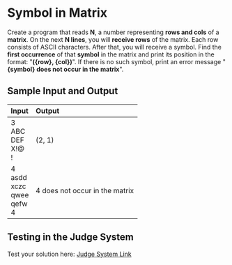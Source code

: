 # Symbol in Matrix
  
Create a program that reads **N**, a number representing **rows and cols** of a **matrix**. On the next **N lines**, you will **receive rows** of the matrix.
Each row consists of ASCII characters. After that, you will receive a symbol.
Find the **first occurrence** of that **symbol** in the matrix and print its position in the format: "**({row}, {col})**".
If there is no such symbol, print an error message "**{symbol} does not occur in the matrix**".

## Sample Input and Output  
    
| **Input** | **Output** |  
| :--- | :--- | 
| 3<br> ABC<br> DEF<br> X!@<br> ! | (2, 1) |
| 4<br> asdd<br> xczc<br> qwee<br> qefw<br> 4 | 4 does not occur in the matrix |

## Testing in the Judge System  
    
Test your solution here: [Judge System Link](https://judge.softuni.org/Contests/Practice/Index/1452#3)
